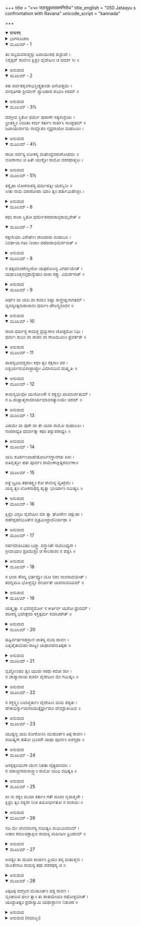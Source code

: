 +++
title = "०५० जटायुकृतरावणनिरोधः"
title_english = "050 Jataayu s confrontation with Ravana"
unicode_script = "kannada"

+++
<details open><summary>वाचनम्</summary>

<div class="audioEmbed"  caption="श्रीराम-हरिसीताराममूर्ति-घनपाठिभ्यां वचनम्" src="https://archive.org/download/Ramayana-recitation-Sriram-harisItArAmamUrti-Ghanapaati-v2/Kanda_3/Kanda_3_ARK-050-Jataayu_Krutha_Ravana_Nirodhaha.mp3"></div>
</details>



<details><summary>ಭಾಗಸೂಚನಾ</summary>

ಜಟಾಯು ರಾವಣನಿಗೆ ದುಷ್ಕರ್ಮದಿಂದ ಹಿಂದೆಗೆಯುವಂತೆ ತಿಳಿಯ ಹೇಳಿದುದು, ಅವನು ಕೇಳದಿರಲು ಯುದ್ಧಕ್ಕೆ ಆಹ್ವಾನಿಸಿದುದು
</details>

<details open><summary>ಮೂಲಮ್ - 1</summary>

ತಂ ಶಬ್ದಮವಸುಪ್ತಸ್ತು ಜಟಾಯುರಥ ಶುಶ್ರುವೇ ।  
ನಿರೈಕ್ಷದ್ ರಾವಣಂ ಕ್ಷಿಪ್ರಂ ವೈದೇಹೀಂ ಚ ದದರ್ಶ ಸಃ ॥
</details>

<details><summary>ಅನುವಾದ</summary>

ಆಗ ಜಟಾಯು ಮಲಗಿದ್ದನು. ಅದೇ ಸ್ಥಿತಿಯಲ್ಲಿ ಅವನು ಸೀತೆಯ ಕರುಣಕ್ರಂದನ ಕೇಳಿದನು. ಕೇಳುತ್ತಲೇ ಕೂಡಲೇ ಕಣ್ಣುತೆರೆದು ವಿದೇಹನಂದಿನೀ ಮತ್ತು ರಾವಣನನ್ನು ನೋಡಿದನು.॥1॥
</details>

<details open><summary>ಮೂಲಮ್ - 2</summary>

ತತಃ ಪರ್ವತಶೃಂಗಾಭಸ್ತೀಕ್ಷ್ಣತುಂಡಃ ಖಗೋತ್ತಮಃ ।  
ವನಸ್ಪತಿಗತಃ ಶ್ರೀಮಾನ್ ವ್ಯಾಜಹಾರ ಶುಭಾಂ ಗಿರಮ್ ॥
</details>

<details><summary>ಅನುವಾದ</summary>

ಪಕ್ಷಿಗಳಲ್ಲಿ ಶ್ರೇಷ್ಠನಾದ ಶ್ರೀಮಾನ್ ಜಟಾಯುವಿನ ಶರೀರ ಪರ್ವತ ಶಿಖರದಂತೆ ಎತ್ತರವಾಗಿತ್ತು. ಅವನ ಕೊಕ್ಕು ಬಹಳ ತೀಕ್ಷ್ಣವಾಗಿತ್ತು. ಅವನು ಮರದಲ್ಲಿ ಕುಳಿತೇ ರಾವಣನನ್ನು ಸಂಬೋಧಿಸಿ ಹೀಗೆ ಶುಭವಚನವನ್ನಾಡಿದನು.॥2॥
</details>

<details open><summary>ಮೂಲಮ್ - 3½</summary>

ದಶಗ್ರೀವ ಸ್ಥಿತೋ ಧರ್ಮೇ ಪುರಾಣೇ ಸತ್ಯಸಂಶ್ರಯಃ ।  
ಭ್ರಾತಸ್ತ್ವಂ ನಿಂದಿತಂ ಕರ್ಮ ಕರ್ತುಂ ನಾರ್ಹಸಿ ಸಾಂಪ್ರತಮ್ ॥  
ಜಟಾಯುರ್ನಾಮ ನಾಮ್ನಾಹಂ ಗೃಧ್ರರಾಜೋ ಮಹಾಬಲಃ ।
</details>

<details><summary>ಅನುವಾದ</summary>

ದಶಮುಖ ರಾವಣನೇ! ನಾನು ಸನಾತನ ಧರ್ಮದಲ್ಲಿ ಸ್ಥಿತನಾದ, ಸತ್ಯಪ್ರತಿಜ್ಞ ಹಾಗೂ ಮಹಾಬಲವಂತನಾದ ಗೃಧ್ರರಾಜ ಜಟಾಯುವಾಗಿದ್ದೇನೆ. ತಮ್ಮ! ಈಗ ನನ್ನ ಮುಂದೆ ನೀನು ಇಂತಹ ನಿಂದಿತ ಕರ್ಮಮಾಡಬಾರದ.॥3½॥
</details>

<details open><summary>ಮೂಲಮ್ - 4½</summary>

ರಾಜಾ ಸರ್ವಸ್ಯ ಲೋಕಸ್ಯ ಮಹೇಂದ್ರವರುಣೋಪಮಃ ॥  
ಲೋಕಾನಾಂ ಚ ಹಿತೇ ಯುಕ್ತೋ ರಾಮೋ ದಶರಥಾತ್ಮಜಃ ।
</details>

<details><summary>ಅನುವಾದ</summary>

ದಶರಥನಂದನ ಶ್ರೀರಾಮಚಂದ್ರನು ಸಮಸ್ತ ಜಗತ್ತಿಗೆ ಸ್ವಾಮಿಯಾಗಿದ್ದಾನೆ. ಇಂದ್ರ, ವರುಣರಂತೆ ಪರಾಕ್ರಮಿ ಹಾಗೂ ಸರ್ವಲೋಕಗಳ ಹಿತದಲ್ಲಿ ತತ್ಪರನಾಗಿರುವವನು.॥4½॥
</details>

<details open><summary>ಮೂಲಮ್ - 5½</summary>

ತಸ್ಯೈಷಾ ಲೋಕನಾಥಸ್ಯ ಧರ್ಮಪತ್ನೀ ಯಶಸ್ವಿನೀ ॥  
ಸೀತಾ ನಾಮ ವರಾರೋಹಾ ಯಾಂ ತ್ವಂ ಹರ್ತುಮಿಹೇಚ್ಛಸಿ ।
</details>

<details><summary>ಅನುವಾದ</summary>

ಇವಳು ಆ ಜಗದೀಶ್ವರ ಶ್ರೀರಾಮನ ಯಶಸ್ವಿನೀ ಧರ್ಮಪತ್ನಿಯಾಗಿರುವಳು. ನೀನು ಕದ್ದುಕೊಂಡು ಹೋಗಲು ಬಯಸುತ್ತಿರುವ ಈ ಸುಂದರ ಶರೀರವುಳ್ಳ ದೇವಿಯ ಹೆಸರು ಸೀತೆಯಾಗಿದೆ.॥5½॥
</details>

<details open><summary>ಮೂಲಮ್ - 6</summary>

ಕಥಂ ರಾಜಾ ಸ್ಥಿತೋ ಧರ್ಮೇಪರದಾರಾನ್ಪರಾಮೃಶೇತ್ ॥
</details>

<details open><summary>ಮೂಲಮ್ - 7</summary>

ರಕ್ಷಣೀಯಾ ವಿಶೇಷೇಣ ರಾಜದಾರಾ ಮಹಾಬಲ ।  
ನಿವರ್ತಯ ಗತಿಂ ನೀಚಾಂ ಪರದಾರಾಭಿಮರ್ಶನಾತ್ ॥
</details>

<details><summary>ಅನುವಾದ</summary>

ತನ್ನ ಧರ್ಮದಲ್ಲಿ ಸ್ಥಿರನಾಗಿದ್ದ ಯಾರೇ ರಾಜನು ಪರಸ್ತ್ರೀಯನ್ನು ಹೇಗೆ ತಾನೇ ಸ್ಪರ್ಶಿಸಬಲ್ಲನು? ಮಹಾಬಲಿ ರಾವಣ! ರಾಜರ ಸ್ತ್ರೀಯರನ್ನು ಎಲ್ಲರೂ ವಿಶೇಷವಾಗಿ ರಕ್ಷಿಸಬೇಕು. ಪರಸ್ತ್ರೀಯ ಸ್ಪರ್ಶದಿಂದ ಪ್ರಾಪ್ತವಾಗುವ ನೀಚಗತಿಯಿಂದ ದೂರವುಳಿಯಬೇಕು.॥6-7॥
</details>

<details open><summary>ಮೂಲಮ್ - 8</summary>

ನ ತತ್ಸಮಾಚರೇದ್ಧೀರೋ ಯತ್ಪರೋಽಸ್ಯ ವಿಗರ್ಹಯೇತ್ ।  
ಯಥಾಽಽತ್ಮನಸ್ತಥಾನ್ಯೇಷಾಂ ದಾರಾ ರಕ್ಷ್ಯಾ ವಿಮರ್ಶನಾತ್ ॥
</details>

<details><summary>ಅನುವಾದ</summary>

ಧೀರನೇ! ಬೇರೆಯವರು ನಿಂದಿಸುವ ಕರ್ಮವನ್ನು ನೀನು ಮಾಡಬೇಡ. ಪರಪುರಷನಿಂದ ತನ್ನ ಪತ್ನಿಯನ್ನು ರಕ್ಷಿಸುವಂತೆಯೇ ಇತರರ ಪತ್ನಿಯರನ್ನು ರಕ್ಷಿಸಬೇಕು.॥8॥
</details>

<details open><summary>ಮೂಲಮ್ - 9</summary>

ಅರ್ಥಂ ವಾ ಯದಿ ವಾ ಕಾಮಂ ಶಿಷ್ಟಾ ಶಾಸ್ತ್ರೇಷ್ವನಾಗತಮ್ ।  
ವ್ಯವಸ್ಯಂತ್ಯನುರಾಜಾನಂ ಧರ್ಮಂ ಪೌಲಸ್ತ್ಯನಂದನ ॥
</details>

<details><summary>ಅನುವಾದ</summary>

ಪುಲಸ್ತ್ಯಕುಲನಂದನ! ಶಾಸ್ತ್ರಗಳಲ್ಲಿ ಹೇಳದಿರುವ ಧರ್ಮವನ್ನಾಗಲೀ, ಅರ್ಥವನ್ನಾಗಲೀ ಕಾಮವನ್ನಾಗಲೀ ರಾಜರು ಆಚರಿಸಿದರೆ, ಅದನ್ನು ನೋಡಿ ಇತರರೂ ಆಚರಿಸತೊಡಗುತ್ತಾರೆ. (ಆದ್ದರಿಂದ ರಾಜನು ಅನುಚಿತ ಅಥವಾ ಅಶಾಸ್ತ್ರೀಯ ಕರ್ಮದಲ್ಲಿ ಪ್ರವೃತ್ತನಾಗಬಾರದು..॥9॥
</details>

<details open><summary>ಮೂಲಮ್ - 10</summary>

ರಾಜಾ ಧರ್ಮಶ್ಚ ಕಾಮಶ್ಚ ದ್ರವ್ಯಾಣಾಂ ಚೋತ್ತಮೋ ನಿಧಿಃ ।  
ಧರ್ಮಃ ಶುಭಂ ವಾ ಪಾಪಂ ವಾ ರಾಜಮೂಲಂ ಪ್ರವರ್ತತೇ ॥
</details>

<details><summary>ಅನುವಾದ</summary>

ರಾಜನು ಧರ್ಮ ಮತ್ತು ಕಾಮದ ಪ್ರವರ್ತಕ ಹಾಗೂ ದ್ರವ್ಯಗಳ ಉತ್ತಮನಿಧಿಯಾಗಿದ್ದಾನೆ, ಆದ್ದರಿಂದ ಧರ್ಮ, ಸದಾಚಾರ ಅಥವಾ ಪಾಪ ಇವುಗಳ ಪ್ರವತ್ತಿಯ ಮೂಲ ಕಾರಣ ರಾಜನೇ ಆಗಿದ್ದಾನೆ.॥10॥
</details>

<details open><summary>ಮೂಲಮ್ - 11</summary>

ಪಾಪಸ್ವಭಾವಶ್ಚಪಲಃ ಕಥಂ ತ್ವಂ ರಕ್ಷಸಾಂ ವರ ।  
ಐಶ್ವರ್ಯಮಭಿಸಂಪ್ರಾಪ್ತೋ ವಿಮಾನಮಿವ ದುಷ್ಕೃತಿಃ ॥
</details>

<details><summary>ಅನುವಾದ</summary>

ನಿನ್ನ ಸ್ವಭಾವ ಇಂತಹ ಪಾಪಪೂರ್ಣವಾಗಿದೆ ಮತ್ತು ನೀನು ಇಷ್ಟು ಚಪಲನಾಗಿರುವೆ. ಹಾಗಿರುವಾಗ ಪಾಪಿಗೆ ದೇವತೆಗಳ ವಿಮಾನಪ್ರಾಪ್ತವಾದಂತೆ ನಿನಗೆ ಈ ಐಶ್ವರ್ಯ ಹೇಗೆ ಪ್ರಾಪ್ತವಾಯಿತು.॥11॥
</details>

<details open><summary>ಮೂಲಮ್ - 12</summary>

ಕಾಮಸ್ವಭಾವೋ ಯಃಸೋಽಸೌ ನ ಶಕ್ಯಸ್ತಂ ಪರಿಮಾರ್ಜಿತುಮ್ ।  
ನ ಹಿ ದುಷ್ಟಾತ್ಮನಾಮಾರ್ಯಮಾವಸತ್ಯಾಲಯೇ ಚಿರಮ್ ॥
</details>

<details><summary>ಅನುವಾದ</summary>

ಯಾರ ಸ್ವಭಾವದಲ್ಲಿ ಕಾಮದ ಪ್ರಧಾನತೆ ಇದೆಯೋ ಅವನ ಆ ಸ್ವಭಾವವನ್ನು ತೋಳೆದುಹಾಕಲಾಗುವುದಿಲ್ಲ. ಏಕೆಂದರೆ ದುಷ್ಟಾತ್ಮರ ಮನೆಯಲ್ಲಿ ದೀರ್ಘಕಾಲದ ಬಳಿಕವೂ ಪುಣ್ಯವು ನೆಲೆಸುವುದಿಲ್ಲ.॥12॥
</details>

<details open><summary>ಮೂಲಮ್ - 13</summary>

ವಿಷಯೇ ವಾ ಪುರೇ ವಾ ತೇ ಯದಾ ರಾಮೋ ಮಹಾಬಲಃ ।  
ನಾಪರಾಧ್ಯತಿ ಧರ್ಮಾತ್ಮಾ ಕಥಂ ತಸ್ಯಾಪರಾಧ್ಯಸಿ ॥
</details>

<details><summary>ಅನುವಾದ</summary>

ಮಹಾಬಲಿ ಧರ್ಮಾತ್ಮಾ ಶ್ರೀರಾಮನು ನಿನ್ನ ರಾಜ್ಯದಲ್ಲಿ ಅಥವಾ ನಗರದಲ್ಲಿ ಯಾವುದೇ ಅಪರಾಧ ಮಾಡದಿದ್ದಾಗ ನೀನು ಅವನಲ್ಲಿ ಅಪರಾಧ ಏಕೆ ಮಾಡುತ್ತಿರುವೆ.॥13॥
</details>

<details open><summary>ಮೂಲಮ್ - 14</summary>

ಯದಿ ಶೂರ್ಪಣಖಾಹೇತೋರ್ಜನಸ್ಥಾನಗತಃ ಖರಃ ।  
ಅತಿವೃತ್ತೋ ಹತಃ ಪೂರ್ವಂ ರಾಮೇಣಾಕ್ಲಿಷ್ಟಕರ್ಮಣಾ॥
</details>

<details open><summary>ಮೂಲಮ್ - 15</summary>

ಅತ್ರ ಬ್ರೂಹಿ ತಥಾತತ್ತ್ವಂ ಕೋ ರಾಮಸ್ಯ ವ್ಯತಿಕ್ರಮಃ ।  
ಯಸ್ಯ ತ್ವಂ ಲೋಕನಾಥಸ್ಯ ಹೃತ್ವಾ ಭಾರ್ಯಾಂ ಗಮಿಷ್ಯಸಿ ॥
</details>

<details><summary>ಅನುವಾದ</summary>

ಮೊದಲು ಶೂರ್ಪಣಖಿಯ ಸೇಡು ತೀರಿಸಲು ಯುದ್ಧಕ್ಕೆ ಬಂದ ಅತ್ಯಾಚಾರೀ ಖರನನ್ನು ಸುಲಭವಾಗಿ ಮಹಾಕರ್ಮವನ್ನು ಮಾಡುವ ಇದರಲ್ಲಿ ಶ್ರೀರಾಮನು ವಧಿಸಿದರೆ ಅಪರಾಧವೇನಿದೆ? ನೀನು ಸರಿಯಾಗಿ ತಿಳಿಸು. ಅದರಿಂದ ನೀನು ಆ ಜಗಧೀಶ್ವರನ ಪತ್ನಿಯನ್ನು ಕದ್ದುಕೊಂಡು ಹೋಗಲು ಬಯಸುತ್ತಿರುವೆಯಲ್ಲ.॥14-15॥
</details>

<details open><summary>ಮೂಲಮ್ - 16</summary>

ಕ್ಷಿಪ್ರಂ ವಿಸೃಜ ವೈದೇಹೀಂ ಮಾ ತ್ವಾ ಘೋರೇಣ ಚಕ್ಷುಷಾ ।  
ದಹೇದ್ದಹನಭೂತೇನ  ವೃತ್ರಮಿಂದ್ರಾಶನಿರ್ಯಥಾ ॥
</details>

<details><summary>ಅನುವಾದ</summary>

ರಾವಣ! ಈಗ ಬೇಗನೇ ವೈದೇಹಿಯನ್ನು ಬಿಡು, ಅದರಿಂದ ಶ್ರೀರಾಮನಚಂದ್ರನು ತನ್ನ ಅಗ್ನಿಯಂತಹ ಭಯಂಕರ ದೃಷ್ಟಿಯಿಂದ ನಿನ್ನನ್ನು ಸುಟ್ಟು ಭಸ್ಮವಾಗಿಸದಿರಲಿ. ಇಂದ್ರನು ವಜ್ರದಿಂದ ವೃತ್ರಾಸುರನನ್ನು ವಿನಾಶ ಮಾಡಿದಂತೆಯೇ ಶ್ರೀರಾಮನ ರೋಷಪೂರ್ಣ ದೃಷ್ಟಿ ದಗ್ಧ ಮಾಡಿಬಿಟ್ಟೀತು.॥16॥
</details>

<details open><summary>ಮೂಲಮ್ - 17</summary>

ಸರ್ಪಮಾಶೀವಿಷಂ ಬದ್ಧ್ವಾ ವಸ್ತ್ರಾಂತೇ ನಾವಬುಧ್ಯಸೇ ।  
ಗ್ರೀವಾಯಾಂ ಪ್ರತಿಮುಕ್ತಂ ಚ  ಕಾಲಪಾಶಂ ನ ಪಶ್ಯಸಿ ॥
</details>

<details><summary>ಅನುವಾದ</summary>

ನೀನು ನಿನ್ನ ಬಟ್ಟೆಯಲ್ಲಿ ವಿಷಧರ ಸರ್ಪವನ್ನು ಕಟ್ಟಿಕೊಂಡಿರುವೆ ಆದರೂ ನಿನಗೆ ತಿಳಿಯುತ್ತಿಲ್ಲ. ನೀನು ಕತ್ತಿಗೆ ಸಾವಿನ ಉರುಳನ್ನು ಹಾಕಿಕೊಂಡಿರುವುದೂ ನಿನಗೆ ಹೊಳೆಯುವುದಿಲ್ಲ.॥17॥
</details>

<details open><summary>ಮೂಲಮ್ - 18</summary>

ಸ ಭಾರಃ ಸೌಮ್ಯ ಭರ್ತವ್ಯೋ ಯೋ ನರಂ ನಾವಸಾದಯೇತ್ ।  
ತದನ್ನಮಪಿ ಭೋಕ್ತವ್ಯಂ ಜೀರ್ಯತೇ ಯದನಾಮಯಮ್ ॥
</details>

<details><summary>ಅನುವಾದ</summary>

ಸೌಮ್ಯ! ಮನುಷ್ಯನು ಕತ್ತು ಉಳುಕಿಹೋಗದಷ್ಟೇ ಭಾರವನ್ನು ಎತ್ತಿಕೊಳ್ಳಬೇಕು. ಹೊಟ್ಟೆಗೆ ಹೋಗಿ ಪಚನವಾಗುವಷ್ಟೇ ಅನ್ನವನ್ನು ತಿನ್ನಬೇಕು. ಅದು ಹೊಟ್ಟೆಗೆ ಹೋಗಿ ರೋಗವನ್ನು ಉಂಟುಮಾಡಬಾರದು.॥18॥
</details>

<details open><summary>ಮೂಲಮ್ - 19</summary>

ಯತ್ಕೃತ್ವಾ ನ ಭವೇದ್ಧರ್ಮೋ ನ ಕೀರ್ತಿರ್ನ ಯಶೋ ಧ್ರುವಮ್ ।  
ಶರೀರಸ್ಯ ಭವೇತ್ಖೇದಃ ಕಸ್ತತ್ಕರ್ಮ ಸಮಾಚರೇತ್ ॥
</details>

<details><summary>ಅನುವಾದ</summary>

ಯಾವ ಕಾರ್ಯವನ್ನು ಮಾಡುವುದರಿಂದ ಧರ್ಮವಾಗುವುದಿಲ್ಲವೋ, ಕೀರ್ತಿ ಉಂಟಾಗುವುದಿಲ್ಲವೋ, ಅಕ್ಷಯ ಯಶಪ್ರಾಪ್ತವಾಗುವುದಿಲ್ಲವೋ, ಬದಲಿಗೆ ಶರೀರಕ್ಕೆ ಕ್ಲೇಶವೇ ಯಾವುದೋ, ಅಂತಹ ಕರ್ಮವನ್ನು ಯಾರು ತಾನೇ ಮಾಡುವನು.॥19॥
</details>

<details open><summary>ಮೂಲಮ್ - 20</summary>

ಷಷ್ಟಿರ್ವರ್ಷಸಹಸ್ರಾಣಿ ಜಾತಸ್ಯ ಮಮ ರಾವಣ ।  
ಪಿತೃಪೈತಾಮಹಂ ರಾಜ್ಯಂ ಯಥಾವದನುತಿಷ್ಠತಃ ॥
</details>

<details><summary>ಅನುವಾದ</summary>

ರಾವಣ! ತಂದೆ ತಾತಂದಿರಿಂದ ಪ್ರಾಪ್ತವಾದ ಈ ಪಕ್ಷಿಗಳ ರಾಜ್ಯವನ್ನು ವಿಧಿವತ್ತಾಗಿ ಪಾಲಿಸುತ್ತಾ ನನಗೆ ಈಗ ಅರವತ್ತು ಸಾವಿರ ವರ್ಷಗಳು ಕಳೆದಿವೆ.॥20॥
</details>

<details open><summary>ಮೂಲಮ್ - 21</summary>

ವೃದ್ಧೋಽಹಂ ತ್ವಂ ಯುವಾ ಸರಥಃ ಕವಚೀ ಶರೀ ।  
ನ ಚಾಪ್ಯಾದಾಯ ಕುಶಲೀ ವೈದೇಹೀಂ ಮೇ ಗಮಿಷ್ಯಸಿ ॥
</details>

<details><summary>ಅನುವಾದ</summary>

ಈಗ ನಾನು ಮುದುಕನಾಗಿದ್ದೇನೆ, ನೀನು ಯುವಕನಾಗಿರುವೆ. (ನನ್ನ ಬಳಿಯಲ್ಲಿ ಯುದ್ಧ ಸಾಮಗ್ರಿಯೂ ಇಲ್ಲ,) ಆದರೂ ನಿನ್ನ ಬಳಿ ಧನುಸ್ಸು, ಕವಚ, ಬಾಣ, ರಥ ಎಲ್ಲವೂ ಇದ್ದರೂ ನೀನು ಸೀತೆಯನ್ನೆತ್ತಿಕೊಂಡು ಕ್ಷೇಮವಾಗಿ ಹೋಗಲಾರೆ.॥21॥
</details>

<details open><summary>ಮೂಲಮ್ - 22</summary>

ನ ಶಕ್ತಸ್ತ್ವಂ ಬಲಾದ್ಧರ್ತುಂ ವೈದೇಹೀಂ ಮಮ ಪಶ್ಯತಃ ।  
ಹೇತುಭಿರ್ನ್ಯಾಯಸಂಯುಕ್ತೈರ್ಧ್ರುವಾಂ ವೇದಶ್ರುತೀಮಿವ ॥
</details>

<details><summary>ಅನುವಾದ</summary>

ಯಾವುದೇ ನ್ಯಾಯ ಸಂಗದ ಹೇತುಗಳಿಂದ ಸತ್ಯ, ಸಿದ್ಧವಾದ ವೈದಿಕ ಶ್ರುತಿಯನ್ನು ತನ್ನ ಯುಕ್ತಿಗಳಿಂದ ಬದಲಾಗಿಸಲಾಗದಂತೆ ನಾನು ನೋಡು ನೋಡುತ್ತಿರುವಾಗ ನೀನು ಸೀತೆಯನ್ನು ಬಲವಂತವಾಗಿ ಅಪಹರಿಸಿಕೊಂಡು ಹೋಗಲಾರೆ.॥22॥
</details>

<details open><summary>ಮೂಲಮ್ - 23</summary>

ಯುಧ್ಯಸ್ವ ಯದಿ ಶೋರೋಽಸಿ ಮುಹೂರ್ತಂ ತಿಷ್ಠ ರಾವಣ ।  
ಶಯಿಷ್ಯಸೇ ಹತೋ ಭೂಮೌ ಯಥಾ ಪೂರ್ವಂ ಖರಸ್ತಥಾ ॥
</details>

<details><summary>ಅನುವಾದ</summary>

ರಾವಣ! ನೀನು ಶೂರವೀರನಾಗಿದ್ದರೆ ಯುದ್ಧ ಮಾಡು, ನನ್ನೆದುರಿಗೆ ಮೂಹೂರ್ತಕಾಲ ನಿಂತುಕೋ, ಮತ್ತೆ ಮೊದಲು ಖರನು ಸತ್ತುಹೋದಂತೆ ನೀನೂ ನನ್ನಿಂದ ಹತನಾಗಿ ಎಂದೆಂದಿಗೂ ಭೂಮಿಯಲ್ಲಿ ಮಲಗಿ ಬಿಡುವೆ.॥23॥
</details>

<details open><summary>ಮೂಲಮ್ - 24</summary>

ಅಸಕೃತ್ಸಂಯುಗೇ ಯೇನ ನಿಹತಾ ದೈತ್ಯದಾನವಾಃ ।  
ನ ಚಿರಾಚ್ಚೀರವಾಸಾಸ್ತ್ವಾಂ ರಾಮೋ ಯುಧಿ ವಧಿಷ್ಯತಿ ॥
</details>

<details><summary>ಅನುವಾದ</summary>

ನಾರುಮಡಿಯನ್ನು ಧರಿಸಿದ ಭಗವಾನ್ ಶ್ರೀರಾಮನು ಯುದ್ಧದಲ್ಲಿ ಅನೇಕ ಬಾರಿ ದೈತ್ಯರನ್ನು ದಾನವರನ್ನು ವಧಿಸಿದಂತೆ ನಿನ್ನನ್ನೂ ಶೀಘ್ರವಾಗಿ ಯುದ್ಧ ಭೂಮಿಯಲ್ಲಿ ವಿನಾಶಗೊಳಿಸುವೆನು.॥24॥
</details>

<details open><summary>ಮೂಲಮ್ - 25</summary>

ಕಿಂ ನು ಶಕ್ಯಂ ಮಯಾ ಕರ್ತುಂ ಗತೌ ದೂರಂ ನೃಪಾತ್ಮಜೌ ।  
ಕ್ಷಿಪ್ರಂ ತ್ವಂ ನಶ್ಯಸೇ ನೀಚ ತಯೋರ್ಭೀತೋ ನ ಸಂಶಯಃ ॥
</details>

<details><summary>ಅನುವಾದ</summary>

ಆ ರಾಜಕುಮಾರರಿಬ್ಬರೂ ಬಹುದೂರ ಹೋಗಿರುವರು, ಈಗ ನಾನೇನು ಮಾಡಬಲ್ಲೆ ನೀಚನೇ! (ನಾನು ಅವರನ್ನು ಕರೆಯಲು ಹೋದರೆ) ನೀನು ಆ ಇಬ್ಬರಿಗೂ ಹೆದರಿ ಕಣ್ಮರೆಯಾಗುವೆ ಇದರಲ್ಲಿ ಸಂಶಯವೇ ಇಲ್ಲ.॥25॥
</details>

<details open><summary>ಮೂಲಮ್ - 26</summary>

ನಹಿ ಮೇ ಜೀವಮಾನಸ್ಯ ನಯಿಷ್ಯಸಿ ಶುಭಾಮಿಮಾಮ್ ।  
ಸೀತಾಂ ಕಮಲಪತ್ರಾಕ್ಷೀಂ ರಾಮಸ್ಯ ಮಹೀಷೀಂ ಪ್ರಿಯಾಮ್ ॥
</details>

<details><summary>ಅನುವಾದ</summary>

ಕಮಲನಯನೇ ಈ ಶುಭಲಕ್ಷಣ ಸೀತೆಯು ಶ್ರೀರಾಮನ ಪ್ರಿಯ ಪಟ್ಟದರಸಿಯಾಗಿದ್ದಾಳೆ. ಈಕೆಯನ್ನು ನಾನು ಜೀವಂತವಾಗಿರುವಾಗ ನೀನು ಕೊಂಡುಹೋಗಲಾರೆ.॥26॥
</details>

<details open><summary>ಮೂಲಮ್ - 27</summary>

ಅವಶ್ಯಂ ತು ಮಯಾ ಕಾರ್ಯಂ ಪ್ರಿಯಂ ತಸ್ಯ ಮಹಾತ್ಮನಃ ।  
ಜೀವಿತೇನಾಪಿ ರಾಮಸ್ಯ ತಥಾ ದಶರಥಸ್ಯ ಚ ॥
</details>

<details><summary>ಅನುವಾದ</summary>

ನಾನು ಪ್ರಾಣವನ್ನಾದರೂ ಕೊಟ್ಟು ಮಹಾತ್ಮಾ ಶ್ರೀರಾಮ ಮತ್ತು ದಶರಥನ ರಾಜನ ಪ್ರಿಯ ಕಾರ್ಯವನ್ನು ಅವಶ್ಯವಾಗಿ ಮಾಡಬೇಕು.॥27॥
</details>

<details open><summary>ಮೂಲಮ್ - 28</summary>

ತಿಷ್ಠತಿಷ್ಠ ದಶಗ್ರೀವ ಮುಹೂರ್ತಂ ಪಶ್ಯ ರಾವಣ ।  
ವೃಂತಾದಿವ ಫಲಂ ತ್ವಾಂ ತು ಪಾತಯೇಯಂ  ರಥೋತ್ತಮಾತ್ ।  
ಯುದ್ಧಾತಿಥ್ಯಂ ಪ್ರದಾಸ್ಯಾಮಿ ಯಥಾಪ್ರಾಣಂ ನಿಶಾಚರ ॥
</details>

<details><summary>ಅನುವಾದ</summary>

ದಶಮುಖ ರಾವಣನೇ! ನಿಲ್ಲು, ನಿಲ್ಲು! ಕೇವಲ ಎರಡುಗಳಿಗೆ ನಿಲ್ಲು ಮತ್ತೆ ನೋಡು, ತೊಟ್ಟಿನಿಂದ ಹಣ್ಣುಬೀಳುವಂತೆ ನಿನ್ನನ್ನು ಈ ಉತ್ತಮ ರಥದಿಂದ ಕೆಳಕ್ಕೆ ಬೀಳಿಸುವೆನು. ನಿಶಾಚರನೇ! ನನ್ನ ಶಕ್ತಿಗನುಸಾರ ನಾನು ಯುದ್ಧದಲ್ಲಿ ನಿನಗೆ ಚೆನ್ನಾಗಿ ಆತಿಥ್ಯ ಸತ್ಕಾರ ಮಾಡುವೆನು. ನಿನಗೆ ಸರಿಯಾದ ಕಾಣಿಕೆಕೊಡುವೆನ.॥28॥
</details>

<details><summary>ಅನುವಾದ (ಸಮಾಪ್ತಿಃ)</summary>

ಶ್ರೀ ವಾಲ್ಮೀಕಿವಿರಚಿತ ಆರ್ಷರಾಮಾಯಣ ಆದಿಕಾವ್ಯದ ಅರಣ್ಯಕಾಂಡದಲ್ಲಿ ಐವತ್ತನೆಯ ಸರ್ಗ ಸಂಪೂರ್ಣವಾಯಿತು.॥50॥
</details>

